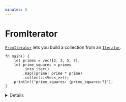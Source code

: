 ```yaml
---
minutes: 5
---
```


# FromIterator

[`FromIterator`][1] lets you build a collection from an [`Iterator`][2].

```rust,editable
fn main() {
    let primes = vec![2, 3, 5, 7];
    let prime_squares = primes
        .into_iter()
        .map(|prime| prime * prime)
        .collect::<Vec<_>>();
    println!("prime_squares: {prime_squares:?}");
}
```

<details>

`Iterator` implements

```rust,ignore
fn collect<B>(self) -> B
where
    B: FromIterator<Self::Item>,
    Self: Sized
```

There are two ways to specify `B` for this method:

- With the "turbofish": `some_iterator.collect::<COLLECTION_TYPE>()`, as shown.
  The `_` shorthand used here lets Rust infer the type of the `Vec` elements.
- With type inference: `let prime_squares: Vec<_> = some_iterator.collect()`.
  Rewrite the example to use this form.

There are basic implementations of `FromIterator` for `Vec`, `HashMap`, etc.
There are also more specialized implementations which let you do cool things
like convert an `Iterator<Item = Result<V, E>>` into a `Result<Vec<V>, E>`.

</details>

[1]: https://doc.rust-lang.org/std/iter/trait.FromIterator.html
[2]: https://doc.rust-lang.org/std/iter/trait.Iterator.html
